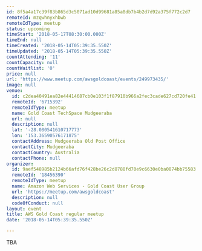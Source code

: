 ```yaml
---
id: 8f5a4a17c39f83b865d3c5071ad10d99681a85a8db7b4b2d7d92a375f772c2d7
remoteId: mzqwhnyxhbwb
remoteIdType: meetup
status: upcoming
timeStart: '2018-05-17T08:30:00.000Z'
timeEnd: null
timeCreated: '2018-05-14T05:39:35.550Z'
timeUpdated: '2018-05-14T05:39:35.550Z'
countAttending: '11'
countCapacity: null
countWaitlist: '0'
price: null
url: 'https://www.meetup.com/awsgoldcoast/events/249973435/'
image: null
venue:
  id: c2dea40491ea82e44414687cb0e103f1f87910b966a2fec3cade627cd720fe41
  remoteId: '6715392'
  remoteIdType: meetup
  name: Gold Coast TechSpace Mudgeeraba
  url: null
  description: null
  lat: '-28.080541610717773'
  lon: '153.36590576171875'
  contactAddress: Mudgeeraba Old Post Office
  contactCity: Mudgeeraba
  contactCountry: Australia
  contactPhone: null
organizer:
  id: 9aef548985b2124b66afd76f428be26c2d8788fd70e9c6630e0ba0874bb75583
  remoteId: '18456390'
  remoteIdType: meetup
  name: Amazon Web Services - Gold Coast User Group
  url: 'https://meetup.com/awsgoldcoast'
  description: null
  codeOfConduct: null
layout: event
title: AWS Gold Coast regular meetup
date: '2018-05-14T05:39:35.550Z'

---
```

<p>TBA</p>
